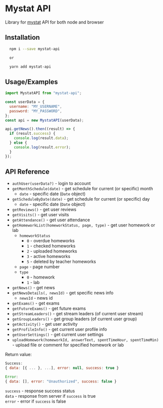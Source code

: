 # Mystat API

Library for [mystat](https://mystat.itstep.org) API for both node and browser

## Installation

```bash
  npm i --save mystat-api

  or

  yarn add mystat-api
```

## Usage/Examples

```javascript
import MystatAPI from "mystat-api";

const userData = {
  username: "MY_USERNAME",
  password: "MY_PASSWORD",
};
const api = new MystatAPI(userData);

api.getNews().then((result) => {
  if (result.success) {
    console.log(result.data);
  } else {
    console.log(result.error);
  }
});
```

## API Reference

- `authUser(userData?)` - login to account
- `getMonthSchedule(date)` - get schedule for current (or specific) month
  - `date` - specific date (`Date` object)
- `getScheduleByDate(date)` - get schedule for current (or specific) day
  - `date` - specific date (`Date` object)
- `getReviews()` - get user reviews
- `getVisits()` - get user visits
- `getAttendance()` - get user attendance
- `getHomeworkList(homeworkStatus, page, type)` - get user homework or lab
  - `homeworkStatus`
    - `0` - overdue homeworks
    - `1` - checked homeworks
    - `2` - uploaded homeworks
    - `3` - active homeworks
    - `5` - deleted by teacher homeworks
  - `page` - page number
  - `type`
    - `0` - homework
    - `1` - lab
- `getNews()` - get news
- `getNewsDetails(, newsId)` - get specific news info
  - `newsId` - news id
- `getExams()` - get exams
- `getFutureExams()` - get future exams
- `getStreamLeaders()` - get stream leaders (of current user stream)
- `getGroupLeaders()` - get group leaders (of current user group)
- `getActivity()` - get user activity
- `getProfileInfo()` - get current user profile info
- `getUserSettings()` - get current user settings
- `uploadHomework(homeworkId, answerText, spentTimeHour, spentTimeMin)` - upload file or comment for specified homework or lab

Return value:

```js
Success:
{ data: [{ ... }, ...], error: null, success: true }

Error:
{ data: [], error: "Unauthorized", success: false }
```

`success` - response success status<br>
`data` - response from server if `success` is true<br>
`error` - error if `success` is false
